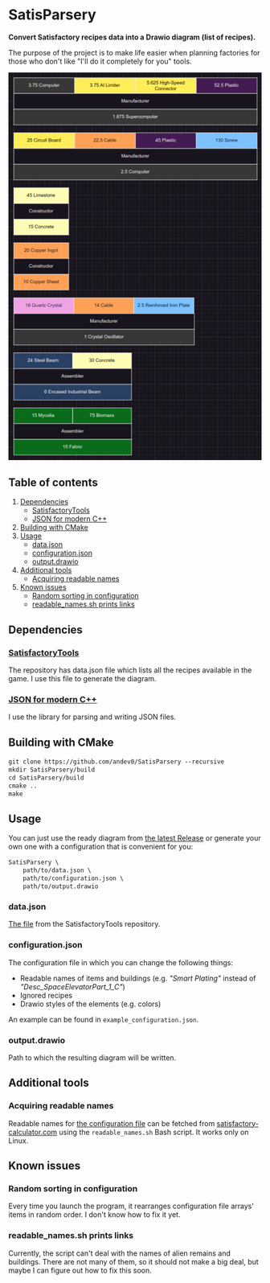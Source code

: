 # SatisParsery
**Convert Satisfactory recipes data into a Drawio diagram (list of recipes).**

The purpose of the project is to make life easier when planning factories for those who don't like "I'll do it completely for you" tools.

![Alt text](screenshots/diagram.png)

## Table of contents

1. [Dependencies](#dependencies)
    - [SatisfactoryTools](#satisfactorytools)
    - [JSON for modern C++](#json-for-modern-c)
2. [Building with CMake](#building-with-cmake)
3. [Usage](#usage)
    - [data.json](#datajson)
    - [configuration.json](#configurationjson)
    - [output.drawio](#outputdrawio)
4. [Additional tools](#additional-tools)
    - [Acquiring readable names](#acquiring-readable-names)
6. [Known issues](#known-issues)
    - [Random sorting in configuration](#random-sorting-in-configuration)
    - [readable_names.sh prints links](#readable_namessh-prints-links)

## Dependencies

### [SatisfactoryTools](https://github.com/greeny/SatisfactoryTools)

The repository has data.json file which lists all the recipes available in the game. I use this file to generate the diagram.

### [JSON for modern C++](https://github.com/nlohmann/json)

I use the library for parsing and writing JSON files.

## Building with CMake

```
git clone https://github.com/andev0/SatisParsery --recursive
mkdir SatisParsery/build
cd SatisParsery/build
cmake ..
make
```

## Usage

You can just use the ready diagram from [the latest Release](https://github.com/andev0/SatisParsery/releases/latest) or generate your own one with a configuration that is convenient for you:

```
SatisParsery \
    path/to/data.json \
    path/to/configuration.json \
    path/to/output.drawio
```

### data.json

[The file](#satisfactorytools) from the SatisfactoryTools repository.

### configuration.json

The configuration file in which you can change the following things:
- Readable names of items and buildings (e.g. *"Smart Plating"* instead of *"Desc_SpaceElevatorPart_1_C"*)
- Ignored recipes
- Drawio styles of the elements (e.g. colors)

An example can be found in `example_configuration.json`.

### output.drawio

Path to which the resulting diagram will be written.

## Additional tools

### Acquiring readable names

Readable names for [the configuration file](#configurationjson) can be fetched from [satisfactory-calculator.com](https://satisfactory-calculator.com) using the `readable_names.sh` Bash script. It works only on Linux.
## Known issues

### Random sorting in configuration

Every time you launch the program, it rearranges configuration file arrays' items in random order. I don't know how to fix it yet.

### readable_names.sh prints links

Currently, the script can't deal with the names of alien remains and buildings. There are not many of them, so it should not make a big deal, but maybe I can figure out how to fix this soon.
